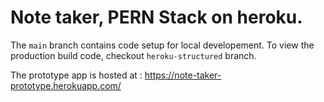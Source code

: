 # Note taker, PERN Stack on heroku.

The `main` branch contains code setup for local developement. To view the production build code, checkout `heroku-structured` branch.

The prototype app is hosted at : https://note-taker-prototype.herokuapp.com/